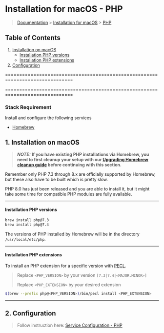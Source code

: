 # Installation for macOS - PHP

> [Documentation](./../../readme.md) > [Installation for macOS](./../readme.md) > [PHP](./php.md)

## Table of Contents
1. [Installation on macOS](#markdown-header-1-installation-on-macos)
	* [Installation PHP versions](#markdown-header-installation-php-versions)
	* [Installation PHP extensions](#markdown-header-installation-php-extensions)
2. [Configuration](#markdown-header-2-configuration)

==============================================================================

==============================================================================

### Stack Requirement
Install and configure the following services

- [Homebrew](homebrew.md)


## 1. Installation on macOS

> **_NOTE:_**  **If you have existing PHP installations via Homebrew, you need to first cleanup your setup with our [Upgrading Homebrew cleanup guide](./../../upgrading/cleanup-homebew-php.md) before continuing with this section.**

Remember only PHP 7.3 through 8.x are officially supported by Homebrew, but these also have to be built which is pretty slow.

PHP 8.0 has just been released and you are able to install it, but it might take some time for compatible PHP modules are fully available.

---

#### Installation PHP versions

```bash
brew install php@7.3
brew install php@7.4
```

The versions of PHP installed by Homebrew will be in the directory `/usr/local/etc/php`.

---

#### Installation PHP extensions

To install an PHP extension for a specific version with [PECL](https://pecl.php.net/).

> Replace `<PHP_VERSION>` by your version `[7.3|7.4|<MAJOR.MINOR>]`
>
> Replace `<PHP_EXTENSION>` by your desired extension

```bash
$(brew --prefix php@<PHP_VERSION>)/bin/pecl install <PHP_EXTENSION>
```

---

## 2. Configuration

> Follow instruction here: [Service Configuration - PHP](./../../configuration/services/macos/php.md)
